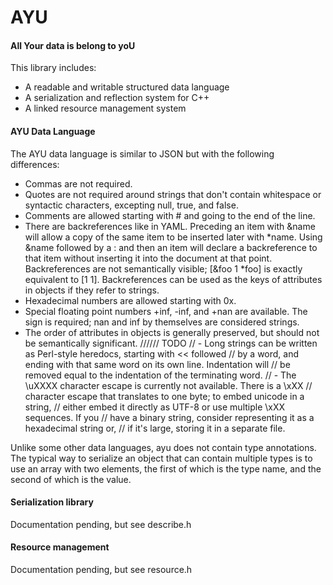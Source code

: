 AYU
===

#### All Your data is belong to yoU

This library includes:
 - A readable and writable structured data language
 - A serialization and reflection system for C++
 - A linked resource management system

#### AYU Data Language

The AYU data language is similar to JSON but with the following differences:
 - Commas are not required.
 - Quotes are not required around strings that don't contain whitespace or
   syntactic characters, excepting null, true, and false.
 - Comments are allowed starting with # and going to the end of the line.
 - There are backreferences like in YAML.  Preceding an item with &name will
   allow a copy of the same item to be inserted later with \*name.  Using &name
   followed by a : and then an item will declare a backreference to that item
   without inserting it into the document at that point.  Backreferences are
   not semantically visible; [&foo 1 \*foo] is exactly equivalent to [1 1].
   Backreferences can be used as the keys of attributes in objects if they
   refer to strings.
 - Hexadecimal numbers are allowed starting with 0x.
 - Special floating point numbers +inf, -inf, and +nan are available.  The sign
   is required; nan and inf by themselves are considered strings.
 - The order of attributes in objects is generally preserved, but should not be
   semantically significant.
////// TODO
// - Long strings can be written as Perl-style heredocs, starting with << followed
//   by a word, and ending with that same word on its own line.  Indentation will
//   be removed equal to the indentation of the terminating word.
// - The \uXXXX character escape is currently not available.  There is a \xXX
//   character escape that translates to one byte; to embed unicode in a string,
//   either embed it directly as UTF-8 or use multiple \xXX sequences.  If you
//   have a binary string, consider representing it as a hexadecimal string or,
//   if it's large, storing it in a separate file.

Unlike some other data languages, ayu does not contain type annotations.  The
typical way to serialize an object that can contain multiple types is to use an
array with two elements, the first of which is the type name, and the second
of which is the value.

#### Serialization library

Documentation pending, but see describe.h

#### Resource management

Documentation pending, but see resource.h
